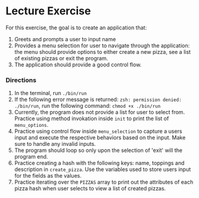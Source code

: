 # Lecture Exercise

For this exercise, the goal is to create an application that:

1. Greets and prompts a user to input name
2. Provides a menu selection for user to navigate through the application: the menu should provide options to either create a new pizza, see a list of existing pizzas or exit the program.
3. The application should provide a good control flow.

### Directions

1. In the terminal, run `./bin/run`
2. If the following error message is returned: `zsh: permission denied: ./bin/run`, run the following command: `chmod +x ./bin/run` 
3. Currently, the program does not provide a list for user to select from. Practice using method invokation inside `init` to print the list of `menu_options`. 
4. Practice using control flow inside `menu_selection` to capture a users input and execute the respective behaviors based on the input. Make sure to handle any invalid inputs. 
5. The program should loop so only upon the selection of 'exit' will the program end. 
6. Practice creating a hash with the following keys: name, toppings and description in `create_pizza`. Use the variables used to store users input for the fields as the values.  
7. Practice iterating over the `PIZZAS` array to print out the attributes of each pizza hash when user selects to view a list of created pizzas. 